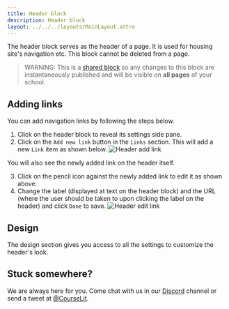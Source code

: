 ```yaml
---
title: Header block
description: Header block
layout: ../../../layouts/MainLayout.astro
---
```


The header block serves as the header of a page. It is used for housing site's navigation etc. This block cannot be deleted from a page.

> WARNING: This is a [shared block](/en/pages/blocks#shared-page-blocks) so any changes to this block are instantaneously published and will be visible on **all pages** of your school.

## Adding links

You can add navigation links by following the steps below.

1. Click on the header block to reveal its settings side pane.
2. Click on the `Add new link` button in the `Links` section. This will add a new `Link` item as shown below.
   ![Header add link](/assets/pages/header-link-add.png)

You will also see the newly added link on the header itself.

3. Click on the pencil icon against the newly added link to edit it as shown above.
4. Change the label (displayed at text on the header block) and the URL (where the user should be taken to upon clicking the label on the header) and click `Done` to save.
   ![Header edit link](/assets/pages/header-edit-link.png)

## Design

The design section gives you access to all the settings to customize the header's look.

## Stuck somewhere?

We are always here for you. Come chat with us in our <a href="https://discord.com/invite/GR4bQsN" target="_blank">Discord</a> channel or send a tweet at <a href="https://twitter.com/courselit" target="_blank">@CourseLit</a>.

